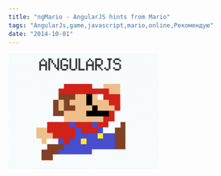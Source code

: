 ```yaml
---
title: "ngMario - AngularJS hints from Mario"
tags: "AngularJs,game,javascript,mario,online,Рекомендую"
date: "2014-10-01"
---
```


[![](images/kddtu1Emu2wB-2aMwiz2DuPbl7Gt9FnciwMFIK_DL6s1-300x232.png "ngmario")](http://blnight.github.io/ngMario)
